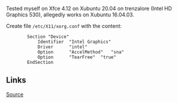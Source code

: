 Tested myself on Xfce 4.12 on Xubuntu 20.04 on trenzalore (Intel HD Graphics 530), allegedly works on Xubuntu 16.04.03.

Create file `/etc/X11/xorg.conf` with the content:
```
		Section "Device"
			Identifier	"Intel Graphics"
			Driver		"intel"
			Option		"AccelMethod"	"sna"
			Option		"TearFree"	"true"
		EndSection
```

## Links
[Source](https://forum.xfce.org/viewtopic.php?id=12019)